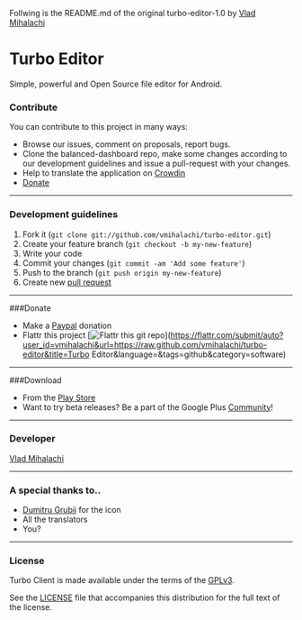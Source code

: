 Follwing is the README.md of the original turbo-editor-1.0 by [Vlad Mihalachi][developer site]
# Turbo Editor
Simple, powerful and Open Source file editor for Android.

### Contribute
You can contribute to this project in many ways:
* Browse our issues, comment on proposals, report bugs.
* Clone the balanced-dashboard repo, make some changes according to our
   development guidelines and issue a pull-request with your changes.
* Help to translate the application on [Crowdin][crowdin] 
* [Donate][donate]

------

### Development guidelines
1. Fork it (`git clone git://github.com/vmihalachi/turbo-editor.git`)
2. Create your feature branch (`git checkout -b my-new-feature`)
3. Write your code
4. Commit your changes (`git commit -am 'Add some feature'`)
5. Push to the branch (`git push origin my-new-feature`)
6. Create new [pull request](https://help.github.com/articles/using-pull-requests)

------

###Donate
* Make a [Paypal][donate paypal] donation
* Flattr this project [![Flattr this git repo](http://api.flattr.com/button/flattr-badge-large.png)](https://flattr.com/submit/auto?user_id=vmihalachi&url=https://raw.github.com/vmihalachi/turbo-editor&title=Turbo Editor&language=&tags=github&category=software) 

------

###Download
* From the [Play Store][download playstore]
* Want to try beta releases? Be a part of the Google Plus [Community][community googleplus]!

------

### Developer
[Vlad Mihalachi][developer site] 

------

### A special thanks to..
* [Dumitru Grubii][contributor dumitru grubii] for the icon
* All the translators
* You?

------

### License
Turbo Client is made available under the terms of the [GPLv3][gplv3].

See the [LICENSE][license] file that accompanies this distribution for the full text of the license.

[gplv3]: http://www.gnu.org/licenses/gpl.html
[license]: https://github.com/vmihalachi/turbo-editor/LICENSE
[donate]: https://github.com/vmihalachi/turbo-editor#donate
[donate paypal]: https://www.paypal.com/cgi-bin/webscr?cmd=_s-xclick&hosted_button_id=PUQXSX6MTXHZ2
[community googleplus]: https://plus.google.com/u/0/communities/111974095419108178946
[download playstore]: https://play.google.com/store/apps/details?id=com.vmihalachi.turboeditor
[crowdin]: https://crowdin.net/project/turbo-client
[developer site]: http://vmihalachi.com/
[crowdin]: https://crowdin.net/project/turbo-client
[contributor dumitru grubii]: https://twitter.com/DumitruGrubii
[project issues]: https://github.com/vmihalachi/turbo-editor/issues
[project wiki]: https://github.com/vmihalachi/turbo-editor/wiki
